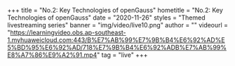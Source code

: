 +++
    title = "No.2: Key Technologies of openGauss"
    hometitle = "No.2: Key Technologies of openGauss"
    date = "2020-11-26"
    styles = "Themed livestreaming series"
    banner = "img/video/live10.png"
    author = ""
    videourl = "https://learningvideo.obs.ap-southeast-1.myhuaweicloud.com:443/B%E7%AB%99%E7%9B%B4%E6%92%AD%E5%BD%95%E6%92%AD/718%E7%9B%B4%E6%92%ADB%E7%AB%99%E8%A7%86%E9%A2%91.mp4" 
    tag = "live"
+++